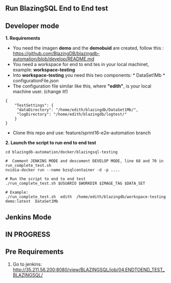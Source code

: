 
## Run BlazingSQL End to End test

## Developer mode

**1. Requirements**
-  You need the imagen **demo** and the **demobuid** are created, follow this : https://github.com/BlazingDB/blazingdb-automation/blob/develop/README.md
-  You need a workspace  for end to end tes in your local machinet, example: **workspace-testing**
-  Into **workspace-testing** you need this  two components: 
        * DataSet1Mb
        * configurationFile.json
-  The configuration file similar like this, where  **"edith"**, is your local machine user. (change it!)
```shell-script
{
    "TestSettings": {
     "dataDirectory": "/home/edith/blazingdb/DataSet1Mb/",
     "logDirectory": "/home/edith/blazingdb/logtest/"
    }
}
```
- Clone this repo and use: feature/sprint16-e2e-automation  branch

**2. Launch the script to run end to end test**
```shell-script
cd blazingdb-automation/docker/blazingsql-testing

#  Comment JENKINS MODE and descoment DEVELOP MODE, line 68 and 70 in run_complete_test.sh
nvidia-docker run --name bzsqlcontainer -d -p ....

# Run the script to end to end test
./run_complete_test.sh $USUARIO $WORKDIR $IMAGE_TAG $DATA_SET

# Example:
./run_complete_test.sh  edith  /home/edith/blazingdb/workspace-testing  demo:latest  DataSet1Mb
```

## Jenkins Mode

## IN PROGRESS

## Pre Requirements

1.  Go to jenkins:  http://35.211.56.200:8080/view/BLAZINGSQL/job/04.ENDTOEND_TEST_BLAZINGSQL/

